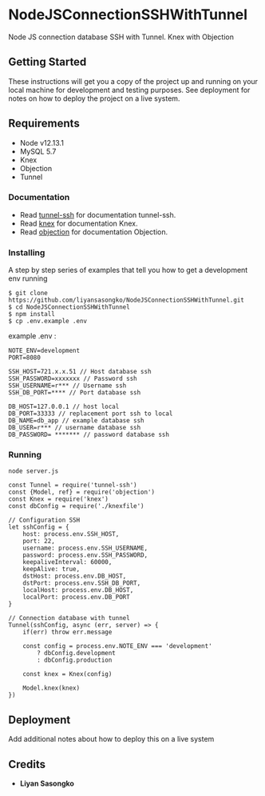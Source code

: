 # NodeJSConnectionSSHWithTunnel
Node JS connection database SSH with Tunnel. Knex with Objection

## Getting Started

These instructions will get you a copy of the project up and running on your local machine for development and testing purposes. See deployment for notes on how to deploy the project on a live system.

## Requirements
- Node v12.13.1 
- MySQL 5.7
- Knex
- Objection
- Tunnel

### Documentation 
* Read [tunnel-ssh](https://www.npmjs.com/package/tunnel-ssh) for documentation tunnel-ssh.
* Read [knex](http://knexjs.org/) for documentation Knex.
* Read [objection](https://vincit.github.io/objection.js/guide/installation.html) for documentation Objection.

### Installing
A step by step series of examples that tell you how to get a development env running

```
$ git clone https://github.com/liyansasongko/NodeJSConnectionSSHWithTunnel.git
$ cd NodeJSConnectionSSHWithTunnel
$ npm install
$ cp .env.example .env
```
example .env :
```
NOTE_ENV=development
PORT=8080

SSH_HOST=721.x.x.51 // Host database ssh
SSH_PASSWORD=xxxxxxx // Password ssh
SSH_USERNAME=r*** // Username ssh
SSH_DB_PORT=**** // Port database ssh

DB_HOST=127.0.0.1 // host local
DB_PORT=33333 // replacement port ssh to local
DB_NAME=db_app // example database ssh
DB_USER=r*** // username database ssh
DB_PASSWORD= ******* // password database ssh
```
### Running
```
node server.js
```

```
const Tunnel = require('tunnel-ssh')
const {Model, ref} = require('objection')
const Knex = require('knex')
const dbConfig = require('./knexfile')

// Configuration SSH
let sshConfig = {
    host: process.env.SSH_HOST,
    port: 22,
    username: process.env.SSH_USERNAME,
    password: process.env.SSH_PASSWORD,
    keepaliveInterval: 60000,
    keepAlive: true,
    dstHost: process.env.DB_HOST,
    dstPort: process.env.SSH_DB_PORT,
    localHost: process.env.DB_HOST,
    localPort: process.env.DB_PORT
}

// Connection database with tunnel
Tunnel(sshConfig, async (err, server) => {
    if(err) throw err.message

    const config = process.env.NOTE_ENV === 'development' 
        ? dbConfig.development 
        : dbConfig.production

    const knex = Knex(config)

    Model.knex(knex)
})
```
## Deployment

Add additional notes about how to deploy this on a live system

## Credits
* **Liyan Sasongko**